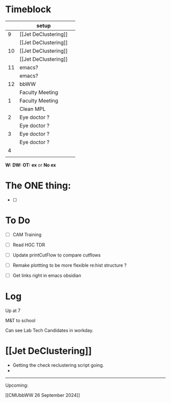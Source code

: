 # Timeblock

|     | setup                |     |
| --- | -------------------- | --- |
| 9   | [[Jet DeClustering]] |     |
|     | [[Jet DeClustering]] |     |
| 10  | [[Jet DeClustering]] |     |
|     | [[Jet DeClustering]] |     |
| 11  | emacs?               |     |
|     | emacs?               |     |
| 12  | bbWW                 |     |
|     | Faculty Meeting      |     |
| 1   | Faculty Meeting      |     |
|     | Clean MPL            |     |
| 2   | Eye doctor ?         |     |
|     | Eye doctor ?         |     |
| 3   | Eye doctor ?         |     |
|     | Eye doctor ?         |     |
| 4   |                      |     |
|     |                      |     |

**W:**
**DW:**
**OT:**
**ex** or **No ex**

# The ONE thing: 
- [ ] 


# To Do
- [ ] CAM Training
- [ ] Read HGC TDR
- [ ] Update printCutFlow to compare cutflows
- [ ]  Remake plottting to be more flexible re:hist structure ? 
- [ ] Get links right in emacs obsidian


# Log

Up at 7 

M&T to school

Can see Lab Tech Candidates in workday.
# [[Jet DeClustering]]
- Getting the check reclustering script going.
- 



------
Upcoming:

[[CMUbbWW 26 September 2024]]